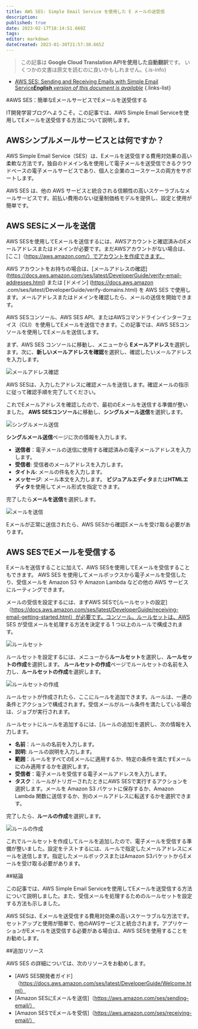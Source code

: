 ```yaml
---
title: AWS SES: Simple Email Service を使用した E メールの送受信
description: 
published: true
date: 2023-02-17T18:14:51.668Z
tags: 
editor: markdown
dateCreated: 2023-01-30T21:57:30.665Z
---
```


> この記事は **Google Cloud Translation APIを使用した自動翻訳**です。
いくつかの文書は原文を読むのに良いかもしれません。{.is-info}
- [AWS SES: Sending and Receiving Emails with Simple Email Service***English** version of this document is available*](/en/Knowledge-base/Cloud/aws-ses-sending-and-receiving-emails-with-simple-email-service)
{.links-list}


#AWS SES：簡単なEメールサービスでEメールを送受信する

IT開発学習ブログへようこそ。この記事では、AWS Simple Email Serviceを使用してEメールを送受信する方法について説明します。

## AWSシンプルメールサービスとは何ですか？

AWS Simple Email Service（SES）は、Eメールを送受信する費用対効果の高い柔軟な方法です。独自のドメイン名を使用して電子メールを送受信できるクラウドベースの電子メールサービスであり、個人と企業のユースケースの両方をサポートします。

AWS SES は、他の AWS サービスと統合される信頼性の高いスケーラブルなメールサービスです。前払い費用のない従量制価格モデルを提供し、設定と使用が簡単です。

## AWS SESにメールを送信

AWS SESを使用してEメールを送信するには、AWSアカウントと確認済みのEメールアドレスまたはドメインが必要です。まだAWSアカウントがない場合は、[ここ]（https://aws.amazon.com/）でアカウントを作成できます。

AWS アカウントをお持ちの場合は、[メールアドレスの確認] (https://docs.aws.amazon.com/ses/latest/DeveloperGuide/verify-email-addresses.html) または [ドメイン] (https://docs.aws.amazon .com/ses/latest/DeveloperGuide/verify-domains.html) を AWS SES で使用します。メールアドレスまたはドメインを確認したら、メールの送信を開始できます。

AWS SESコンソール、AWS SES API、またはAWSコマンドラインインターフェイス（CLI）を使用してEメールを送信できます。この記事では、AWS SESコンソールを使用してEメールを送信します。

まず、AWS SES コンソールに移動し、メニューから **Eメールアドレス**を選択します。次に、**新しいメールアドレスを確認**を選択し、確認したいメールアドレスを入力します。

![メールアドレス確認](https://github.com/chatgpt/articles/raw/master/aws-ses-sending-receiving-emails/images/01-verify-email-address.png)

AWS SESは、入力したアドレスに確認メールを送信します。確認メールの指示に従って確認手順を完了してください。

これでEメールアドレスを確認したので、最初のEメールを送信する準備が整いました。 **AWS SESコンソール**に移動し、**シングルメール送信**を選択します。

![シングルメール送信](https://github.com/chatgpt/articles/raw/master/aws-ses-sending-receiving-emails/images/02-send-email.png)

**シングルメール送信**ページに次の情報を入力します。

* **送信者**：電子メールの送信に使用する確認済みの電子メールアドレスを入力します。
* **受信者**: 受信者のメールアドレスを入力します。
* **タイトル**: メールの件名を入力します。
* **メッセージ**: メール本文を入力します。 **ビジュアルエディタ**または**HTMLエディタ**を使用してメール形式を指定できます。

完了したら**メールを送信**を選択します。

![メールを送信](https://github.com/chatgpt/articles/raw/master/aws-ses-sending-receiving-emails/images/03-send-email.png)

Eメールが正常に送信されたら、AWS SESから確認Eメールを受け取る必要があります。

## AWS SESでEメールを受信する

Eメールを送信することに加えて、AWS SESを使用してEメールを受信することもできます。 AWS SES を使用してメールボックスから電子メールを受信したり、受信メールを Amazon S3 や Amazon Lambda などの他の AWS サービスにルーティングできます。

メールの受信を設定するには、まずAWS SESで[ルールセットの設定]（https://docs.aws.amazon.com/ses/latest/DeveloperGuide/receiving-email-getting-started.html）が必要です。コンソール。ルールセットは、AWS SES が受信メールを処理する方法を決定する 1 つ以上のルールで構成されます。

![ルールセット](https://github.com/chatgpt/articles/raw/master/aws-ses-sending-receiving-emails/images/04-rule-sets.png)

ルールセットを設定するには、メニューから**ルールセット**を選択し、**ルールセットの作成**を選択します。 **ルールセットの作成**ページでルールセットの名前を入力し、**ルールセットの作成**を選択します。

![ルールセットの作成](https://github.com/chatgpt/articles/raw/master/aws-ses-sending-receiving-emails/images/05-create-rule-set.png)

ルールセットが作成されたら、ここにルールを追加できます。ルールは、一連の条件とアクションで構成されます。受信メールがルール条件を満たしている場合は、ジョブが実行されます。

ルールセットにルールを追加するには、[ルールの追加]を選択し、次の情報を入力します。

* **名前**：ルールの名前を入力します。
* **説明**: ルールの説明を入力します。
* **範囲**：ルールをすべてのEメールに適用するか、特定の条件を満たすEメールにのみ適用するかを選択します。
* **受信者**：電子メールを受信する電子メールアドレスを入力します。
* **タスク**：ルールがトリガーされたときにAWS SESで実行するアクションを選択します。メールを Amazon S3 バケットに保存するか、Amazon Lambda 関数に送信するか、別のメールアドレスに転送するかを選択できます。

完了したら、**ルールの作成**を選択します。

![ルールの作成](https://github.com/chatgpt/articles/raw/master/aws-ses-sending-receiving-emails/images/06-create-rule.png)

これでルールセットを作成してルールを追加したので、電子メールを受信する準備が整いました。設定をテストするには、ルールで指定したメールアドレスにメールを送信します。指定したメールボックスまたはAmazon S3バケットからEメールを受け取る必要があります。

##結論

この記事では、AWS Simple Email Serviceを使用してEメールを送受信する方法について説明しました。また、受信メールを処理するためのルールセットを設定する方法も示しました。

AWS SESは、Eメールを送受信する費用対効果の高いスケーラブルな方法です。セットアップと使用が簡単で、他のAWSサービスと統合されます。アプリケーションがEメールを送受信する必要がある場合は、AWS SESを使用することをお勧めします。

##追加リソース

AWS SES の詳細については、次のリソースをお勧めします。

* [AWS SES開発者ガイド]（https://docs.aws.amazon.com/ses/latest/DeveloperGuide/Welcome.html）
* [Amazon SESにEメールを送信]（https://aws.amazon.com/ses/sending-email/）
* [Amazon SESでEメールを受信]（https://aws.amazon.com/ses/receiving-email/）